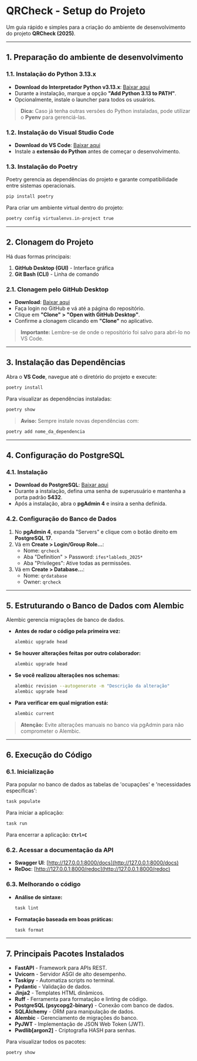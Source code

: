 # QRCheck - Setup do Projeto

Um guia rápido e simples para a criação do ambiente de desenvolvimento do projeto **QRCheck (2025)**.

---

## 1. Preparação do ambiente de desenvolvimento

### 1.1. Instalação do Python 3.13.x

- **Download do Interpretador Python v3.13.x**: [Baixar aqui](https://www.python.org/downloads/release/python-3131/)
- Durante a instalação, marque a opção **"Add Python 3.13 to PATH"**.
- Opcionalmente, instale o launcher para todos os usuários.

> **Dica:** Caso já tenha outras versões do Python instaladas, pode utilizar o **Pyenv** para gerenciá-las.

### 1.2. Instalação do Visual Studio Code

- **Download do VS Code**: [Baixar aqui](https://code.visualstudio.com/Download)
- Instale a **extensão do Python** antes de começar o desenvolvimento.

### 1.3. Instalação do Poetry

Poetry gerencia as dependências do projeto e garante compatibilidade entre sistemas operacionais.

```sh
pip install poetry
```

Para criar um ambiente virtual dentro do projeto:
```sh
poetry config virtualenvs.in-project true
```

---

## 2. Clonagem do Projeto

Há duas formas principais:
1. **GitHub Desktop (GUI)** - Interface gráfica
2. **Git Bash (CLI)** - Linha de comando

### 2.1. Clonagem pelo GitHub Desktop
- **Download**: [Baixar aqui](https://desktop.github.com/download/)
- Faça login no GitHub e vá até a página do repositório.
- Clique em **"Clone" > "Open with GitHub Desktop"**.
- Confirme a clonagem clicando em **"Clone"** no aplicativo.

> **Importante:** Lembre-se de onde o repositório foi salvo para abri-lo no VS Code.

---

## 3. Instalação das Dependências

Abra o **VS Code**, navegue até o diretório do projeto e execute:

```sh
poetry install
```

Para visualizar as dependências instaladas:
```sh
poetry show
```

> **Aviso:** Sempre instale novas dependências com:
```sh
poetry add nome_da_dependencia
```

---

## 4. Configuração do PostgreSQL

### 4.1. Instalação

- **Download do PostgreSQL**: [Baixar aqui](https://www.postgresql.org/download/)
- Durante a instalação, defina uma senha de superusuário e mantenha a porta padrão **5432**.
- Após a instalação, abra o **pgAdmin 4** e insira a senha definida.

### 4.2. Configuração do Banco de Dados

1. No **pgAdmin 4**, expanda "Servers" e clique com o botão direito em **PostgreSQL 17**.
2. Vá em **Create > Login/Group Role...**:
   - Nome: `qrcheck`
   - Aba "Definition" > Password: `ifes*lableds_2025*`
   - Aba "Privileges": Ative todas as permissões.
3. Vá em **Create > Database...**:
   - Nome: `qrdatabase`
   - Owner: `qrcheck`

---

## 5. Estruturando o Banco de Dados com Alembic

Alembic gerencia migrações de banco de dados.

- **Antes de rodar o código pela primeira vez:**
  ```sh
  alembic upgrade head
  ```

- **Se houver alterações feitas por outro colaborador:**
  ```sh
  alembic upgrade head
  ```

- **Se você realizou alterações nos schemas:**
  ```sh
  alembic revision --autogenerate -m "Descrição da alteração"
  alembic upgrade head
  ```

- **Para verificar em qual migration está:**
  ```sh
  alembic current
  ```

> **Atenção:** Evite alterações manuais no banco via pgAdmin para não comprometer o Alembic.

---

## 6. Execução do Código

### 6.1. Inicialização

Para popular no banco de dados as tabelas de 'ocupações' e 'necessidades específicas': 

```sh
task populate
```

Para iniciar a aplicação:

```sh
task run
```

Para encerrar a aplicação: **`Ctrl+C`**

### 6.2. Acessar a documentação da API

- **Swagger UI**: [http://127.0.0.1:8000/docs](http://127.0.0.1:8000/docs)
- **ReDoc**: [http://127.0.0.1:8000/redoc](http://127.0.0.1:8000/redoc)

### 6.3. Melhorando o código

- **Análise de sintaxe:**
  ```sh
  task lint
  ```
- **Formatação baseada em boas práticas:**
  ```sh
  task format
  ```

---

## 7. Principais Pacotes Instalados

- **FastAPI** - Framework para APIs REST.
- **Uvicorn** - Servidor ASGI de alto desempenho.
- **Taskipy** - Automatiza scripts no terminal.
- **Pydantic** - Validação de dados.
- **Jinja2** - Templates HTML dinâmicos.
- **Ruff** - Ferramenta para formatação e linting de código.
- **PostgreSQL (psycopg2-binary)** - Conexão com banco de dados.
- **SQLAlchemy** - ORM para manipulação de dados.
- **Alembic** - Gerenciamento de migrações do banco.
- **PyJWT** - Implementação de JSON Web Token (JWT).
- **Pwdlib[argon2]** - Criptografia HASH para senhas.

Para visualizar todos os pacotes:
```sh
poetry show
